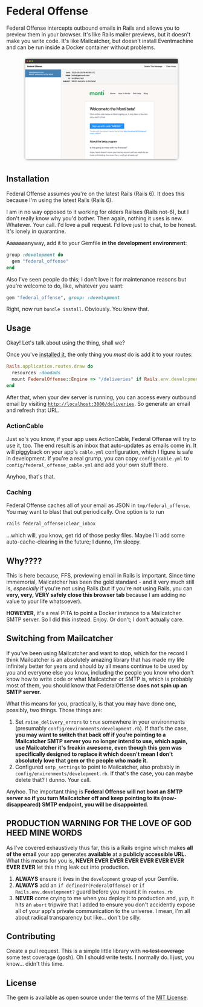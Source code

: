 # Federal Offense

Federal Offense intercepts outbound emails in Rails and allows you to preview them in your browser. It's like Rails mailer previews, but it doesn't make you write code. It's like Mailcatcher, but doesn't install Eventmachine and can be run inside a Docker container without problems.

<div style="margin: 1em 3em;">

![Screenshot of Federal Offense inbox](https://github.com/flipsasser/federal_offense/blob/master/screenshot.png?raw=true)

</div>

## Installation

Federal Offense assumes you're on the latest Rails (Rails 6). It does this because I'm using the latest Rails (Rails 6).

I am in no way opposed to it working for olders Railses (Rails not-6), but I don't really know why you'd bother. Then again, nothing it uses is new. Whatever. Your call. I'd love a pull request. I'd love just to chat, to be honest. It's lonely in quarantine.

Aaaaaaanyway, add it to your Gemfile **in the development environment**:

```ruby
group :development do
  gem "federal_offense"
end
```

Also I've seen people do this; I don't love it for maintenance reasons but you're welcome to do, like, whatever you want:

```ruby
gem "federal_offense", group: :development
```

Right, now run `bundle install`. Obviously. You knew that.

## Usage

Okay! Let's talk about using the thing, shall we?

Once you've [installed it](#Installation), the only thing you *must* do is add it to your routes:

```ruby
Rails.application.routes.draw do
  resources :doodads
  mount FederalOffense::Engine => "/deliveries" if Rails.env.development? # This is the super important part
end
```

After that, when your dev server is running, you can access every outbound email by visiting [`http://localhost:3000/deliveries`](http://localhost:3000/deliveries). So generate an email and refresh that URL.

### ActionCable

Just so's you know, if your app uses ActionCable, Federal Offense will try to use it, too. The end result is an inbox that auto-updates as emails come in. It will piggyback on your app's `cable.yml` configuration, which I figure is safe in development. If you're a real grump, you can copy `config/cable.yml` to `config/federal_offense_cable.yml` and add your own stuff there.

Anyhoo, that's that.

### Caching

Federal Offense caches all of your email as JSON in `tmp/federal_offense`. You may want to blast that out periodically. One option is to run

```sh
rails federal_offense:clear_inbox
```

...which will, you know, get rid of those pesky files. Maybe I'll add some auto-cache-clearing in the future; I dunno, I'm sleepy.

## Why????

This is here because, FFS, previewing email in Rails is important. Since time immemorial, Mailcatcher has been the gold standard - and it very much still is, *especially* if you're not using Rails (but if you're not using Rails, you can **very, very, VERY safely close this browser tab** because I am adding no value to your life whatsoever).

**HOWEVER,** it's a real PITA to point a Docker instance to a Mailcatcher SMTP server. So I did this instead. Enjoy. Or don't; I don't actually care.

## Switching from Mailcatcher

If you've been using Mailcatcher and want to stop, which for the record I think Mailcatcher is an absolutely amazing library that has made my life infinitely better for years and should by all means continue to be used by you and everyone else you know, including the people you know who don't know how to write code or what Mailcatcher or SMTP is, which is probably most of them, you should know that FederalOffense **does not spin up an SMTP server.**

What this means for you, practically, is that you may have done one, possibly, two things. Those things are:

1. Set `raise_delivery_errors` to `true` somewhere in your environments (presumably `config/environments/development.rb`). If that's the case, **you may want to switch that back off if you're pointing to a Mailcatcher SMTP server you no longer intend to use, which again, use Mailcatcher it's freakin awesome, even though this gem was specifically designed to replace it which doesn't mean I don't absolutely love that gem or the people who made it.**
2. Configured `smtp_settings` to point to Mailcatcher, also probably in `config/environments/development.rb`. If that's the case, you can maybe delete that? I dunno. Your call.

Anyhoo. The important thing is **Federal Offense will not boot an SMTP server so if you turn Mailcatcher off and keep pointing to its (now-disappeared) SMTP endpoint, you will be disappointed**.

## PRODUCTION WARNING FOR THE LOVE OF GOD HEED MINE WORDS

As I've covered exhaustively thus far, this is a Rails engine which makes **all of the email** your app generates **available** at a **publicly accessible URL.** What this means for you is, **NEVER EVER EVER EVER EVER EVER EVER EVER EVER** let this thing leak out into production.

1. **ALWAYS** ensure it lives in the `development` group of your Gemfile.
2. **ALWAYS** add an `if defined?(FederalOffense)` or `if Rails.env.development?` guard before you mount it in `routes.rb`
3. **NEVER** come crying to me when you deploy it to production and, yup, it hits an `abort` tripwire that I added to ensure you don't accidently expose all of your app's private communication to the universe. I mean, I'm all about radical transparency but like... don't be silly.

## Contributing

Create a pull request. This is a simple little library with ~~no test coverage~~ some test coverage (gosh). Oh I should write tests. I normally do. I just, you know... didn't this time.

## License

The gem is available as open source under the terms of the [MIT License](https://opensource.org/licenses/MIT).
